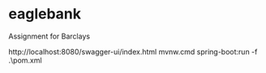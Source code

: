 # eaglebank
Assignment for Barclays

http://localhost:8080/swagger-ui/index.html
mvnw.cmd spring-boot:run -f .\pom.xml